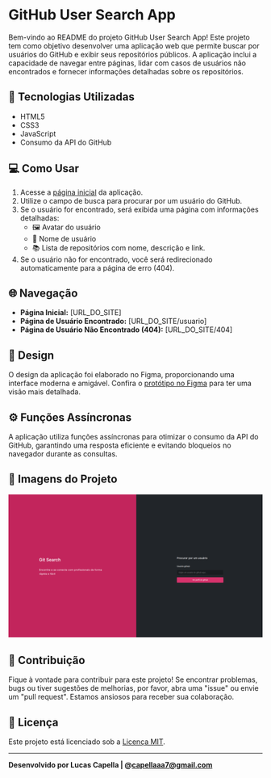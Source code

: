 # GitHub User Search App

Bem-vindo ao README do projeto GitHub User Search App! Este projeto tem como objetivo desenvolver uma aplicação web que permite buscar por usuários do GitHub e exibir seus repositórios públicos. A aplicação inclui a capacidade de navegar entre páginas, lidar com casos de usuários não encontrados e fornecer informações detalhadas sobre os repositórios.

## 🚀 Tecnologias Utilizadas

- HTML5
- CSS3
- JavaScript
- Consumo da API do GitHub

## 💻 Como Usar

1. Acesse a [página inicial](URL_DO_SITE) da aplicação.
2. Utilize o campo de busca para procurar por um usuário do GitHub.
3. Se o usuário for encontrado, será exibida uma página com informações detalhadas:
   - 🖼️ Avatar do usuário
   - 👤 Nome de usuário
   - 📚 Lista de repositórios com nome, descrição e link.
4. Se o usuário não for encontrado, você será redirecionado automaticamente para a página de erro (404).

## 🌐 Navegação

- **Página Inicial:** [URL_DO_SITE]
- **Página de Usuário Encontrado:** [URL_DO_SITE/usuario]
- **Página de Usuário Não Encontrado (404):** [URL_DO_SITE/404]

## 🎨 Design

O design da aplicação foi elaborado no Figma, proporcionando uma interface moderna e amigável. Confira o [protótipo no Figma](https://www.figma.com/file/bIs9q6AvhwT3IKNJknuOyx/Git-Search?type=design&node-id=0%3A1&mode=design&t=j74i1R3OtW3mg7BC-1) para ter uma visão mais detalhada.

## ⚙️ Funções Assíncronas

A aplicação utiliza funções assíncronas para otimizar o consumo da API do GitHub, garantindo uma resposta eficiente e evitando bloqueios no navegador durante as consultas.

## 📸 Imagens do Projeto

<img src="./src/assets/capa_gitSearch.png"/>

## 🤝 Contribuição

Fique à vontade para contribuir para este projeto! Se encontrar problemas, bugs ou tiver sugestões de melhorias, por favor, abra uma "issue" ou envie um "pull request". Estamos ansiosos para receber sua colaboração.

## 📝 Licença

Este projeto está licenciado sob a [Licença MIT](LICENSE.md).

---

**Desenvolvido por Lucas Capella | @capellaaa7@gmail.com**
